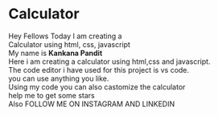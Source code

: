 # Calculator
Hey Fellows Today I am creating a
<br>
Calculator using html, css, javascript
<br>
My name is <b>Kankana Pandit</b>
<br>
Here i am creating a calculator using html,css and javascript.
<br>
The code editor i have used for this project is vs code.
<br>
you can use anything you like.
<br>
Using my code you can also castomize the calculator
<br>
help me to get some stars
<br>
Also FOLLOW ME ON INSTAGRAM AND LINKEDIN
